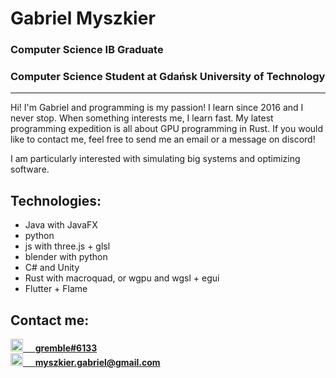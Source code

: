 # Gabriel Myszkier
### Computer Science IB Graduate
### Computer Science Student at Gdańsk University of Technology

---

Hi! I'm Gabriel and programming is my passion! I learn since 2016 and I never stop. When something interests me, I learn fast. My latest programming expedition is all about GPU programming in Rust. If you would like to contact me, feel free to send me an email or a message on discord!

I am particularly interested with simulating big systems and optimizing software.


## Technologies:
* Java with JavaFX
* python
* js with three.js + glsl
* blender with python
* C# and Unity
* Rust with macroquad, or wgpu and wgsl + egui
* Flutter + Flame


## Contact me:
<a href="https://discordapp.com/channels/@me/gremble#6133/">
  <img src="https://discord.com/assets/3437c10597c1526c3dbd98c737c2bcae.svg" width="20"/>
  &nbsp;&nbsp;&nbsp;
  <span style="font-weight: bold;">gremble#6133</span>
</a>

<br/>

<a href="mailto:myszkier.gabriel@gmail.com">
  <img src="https://lh3.googleusercontent.com/0rpHlrX8IG77awQMuUZpQ0zGWT7HRYtpncsuRnFo6V3c8Lh2hPjXnEuhDDd-OsLz1vua4ld2rlUYFAaBYk-rZCODmi2eJlwUEVsZgg" width="20"/>
  &nbsp;&nbsp;&nbsp;
  <span style="font-weight: bold;">myszkier.gabriel@gmail.com</span>
</a>
